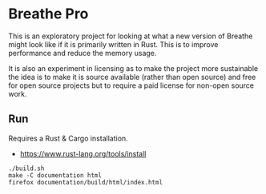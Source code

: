 
# Breathe Pro

This is an exploratory project for looking at what a new version of Breathe might look like if it is primarily written
in Rust. This is to improve performance and reduce the memory usage.

It is also an experiment in licensing as to make the project more sustainable the idea is to make it is source 
available (rather than open source) and free for open source projects but to require a paid license for non-open source
 work.

## Run

Requires a Rust & Cargo installation.

- https://www.rust-lang.org/tools/install

```
./build.sh
make -C documentation html
firefox documentation/build/html/index.html
```
